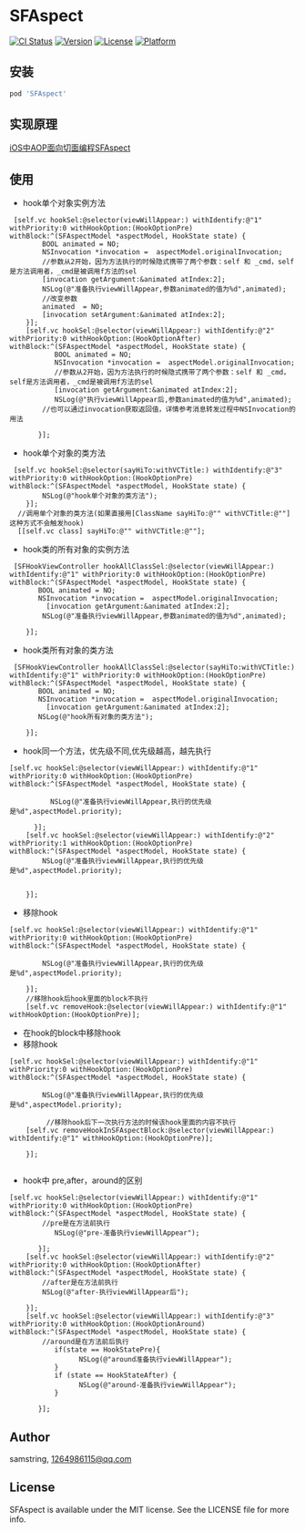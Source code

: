 # SFAspect

[![CI Status](https://img.shields.io/travis/samstring/SFAspect.svg?style=flat)](https://travis-ci.org/samstring/SFAspect)
[![Version](https://img.shields.io/cocoapods/v/SFAspect.svg?style=flat)](https://cocoapods.org/pods/SFAspect)
[![License](https://img.shields.io/cocoapods/l/SFAspect.svg?style=flat)](https://cocoapods.org/pods/SFAspect)
[![Platform](https://img.shields.io/cocoapods/p/SFAspect.svg?style=flat)](https://cocoapods.org/pods/SFAspect)


## 安装

```ruby
pod 'SFAspect'
```

## 实现原理

[iOS中AOP面向切面编程SFAspect](https://www.jianshu.com/p/93328288ddc8)

## 使用
- hook单个对象实例方法
```
 [self.vc hookSel:@selector(viewWillAppear:) withIdentify:@"1" withPriority:0 withHookOption:(HookOptionPre) withBlock:^(SFAspectModel *aspectModel, HookState state) {
        BOOL animated = NO;
        NSInvocation *invocation =  aspectModel.originalInvocation;
        //参数从2开始，因为方法执行的时候隐式携带了两个参数：self 和 _cmd，self是方法调用者，_cmd是被调用f方法的sel
        [invocation getArgument:&animated atIndex:2];
        NSLog(@"准备执行viewWillAppear,参数animated的值为%d",animated);
        //改变参数
        animated  = NO;
        [invocation setArgument:&animated atIndex:2];
    }];
    [self.vc hookSel:@selector(viewWillAppear:) withIdentify:@"2" withPriority:0 withHookOption:(HookOptionAfter) withBlock:^(SFAspectModel *aspectModel, HookState state) {
           BOOL animated = NO;
           NSInvocation *invocation =  aspectModel.originalInvocation;
           //参数从2开始，因为方法执行的时候隐式携带了两个参数：self 和 _cmd，self是方法调用者，_cmd是被调用f方法的sel
           [invocation getArgument:&animated atIndex:2];
           NSLog(@"执行viewWillAppear后,参数animated的值为%d",animated);
        //也可以通过invocation获取返回值，详情参考消息转发过程中NSInvocation的用法
          
       }];
```

- hook单个对象的类方法
```
 [self.vc hookSel:@selector(sayHiTo:withVCTitle:) withIdentify:@"3" withPriority:0 withHookOption:(HookOptionPre) withBlock:^(SFAspectModel *aspectModel, HookState state) {
        NSLog(@"hook单个对象的类方法");
    }];
  //调用单个对象的类方法(如果直接用[ClassName sayHiTo:@"" withVCTitle:@""]这种方式不会触发hook)
  [[self.vc class] sayHiTo:@"" withVCTitle:@""];
```

- hook类的所有对象的实例方法
```
 [SFHookViewController hookAllClassSel:@selector(viewWillAppear:) withIdentify:@"1" withPriority:0 withHookOption:(HookOptionPre) withBlock:^(SFAspectModel *aspectModel, HookState state) {
       BOOL animated = NO;
       NSInvocation *invocation =  aspectModel.originalInvocation;
         [invocation getArgument:&animated atIndex:2];
        NSLog(@"准备执行viewWillAppear,参数animated的值为%d",animated);
        
    }];
```
- hook类所有对象的类方法
```
 [SFHookViewController hookAllClassSel:@selector(sayHiTo:withVCTitle:) withIdentify:@"1" withPriority:0 withHookOption:(HookOptionPre) withBlock:^(SFAspectModel *aspectModel, HookState state) {
       BOOL animated = NO;
       NSInvocation *invocation =  aspectModel.originalInvocation;
         [invocation getArgument:&animated atIndex:2];
       NSLog(@"hook所有对象的类方法");
        
    }];
```
- hook同一个方法，优先级不同,优先级越高，越先执行
```
[self.vc hookSel:@selector(viewWillAppear:) withIdentify:@"1" withPriority:0 withHookOption:(HookOptionPre) withBlock:^(SFAspectModel *aspectModel, HookState state) {

          NSLog(@"准备执行viewWillAppear,执行的优先级是%d",aspectModel.priority);
          
      }];
    [self.vc hookSel:@selector(viewWillAppear:) withIdentify:@"2" withPriority:1 withHookOption:(HookOptionPre) withBlock:^(SFAspectModel *aspectModel, HookState state) {
        NSLog(@"准备执行viewWillAppear,执行的优先级是%d",aspectModel.priority);
                
        
    }];
```
- 移除hook
```
[self.vc hookSel:@selector(viewWillAppear:) withIdentify:@"1" withPriority:0 withHookOption:(HookOptionPre) withBlock:^(SFAspectModel *aspectModel, HookState state) {

        NSLog(@"准备执行viewWillAppear,执行的优先级是%d",aspectModel.priority);
        
    }];
    //移除hook后hook里面的block不执行
    [self.vc removeHook:@selector(viewWillAppear:) withIdentify:@"1" withHookOption:(HookOptionPre)];
```
- 在hook的block中移除hook
- 移除hook
```
[self.vc hookSel:@selector(viewWillAppear:) withIdentify:@"1" withPriority:0 withHookOption:(HookOptionPre) withBlock:^(SFAspectModel *aspectModel, HookState state) {

        NSLog(@"准备执行viewWillAppear,执行的优先级是%d",aspectModel.priority);
        
         //移除hook后下一次执行方法的时候该hook里面的内容不执行
    [self.vc removeHookInSFAspectBlock:@selector(viewWillAppear:) withIdentify:@"1" withHookOption:(HookOptionPre)];
        
    }];
   
```
- hook中 pre,after，around的区别
```
[self.vc hookSel:@selector(viewWillAppear:) withIdentify:@"1" withPriority:0 withHookOption:(HookOptionPre) withBlock:^(SFAspectModel *aspectModel, HookState state) {
        //pre是在方法前执行
           NSLog(@"pre-准备执行viewWillAppear");
           
       }];
    [self.vc hookSel:@selector(viewWillAppear:) withIdentify:@"2" withPriority:0 withHookOption:(HookOptionAfter) withBlock:^(SFAspectModel *aspectModel, HookState state) {
        //after是在方法前执行
        NSLog(@"after-执行viewWillAppear后");
        
    }];
    [self.vc hookSel:@selector(viewWillAppear:) withIdentify:@"3" withPriority:0 withHookOption:(HookOptionAround) withBlock:^(SFAspectModel *aspectModel, HookState state) {
        //around是在方法前后执行
           if(state == HookStatePre){
                 NSLog(@"around准备执行viewWillAppear");
           }
           if (state == HookStateAfter) {
                 NSLog(@"around-准备执行viewWillAppear");
           }
           
       }];
```

## Author

samstring, 1264986115@qq.com

## License

SFAspect is available under the MIT license. See the LICENSE file for more info.
